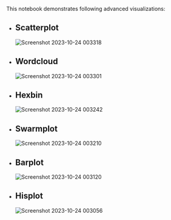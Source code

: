 This notebook demonstrates following advanced visualizations:
 - ## Scatterplot
   ![Screenshot 2023-10-24 003318](https://github.com/AdityaKulkarni/sjsu/assets/25547842/f82de84a-9ae6-4aef-9be4-5421bd6d0e9c)
 - ## Wordcloud
   ![Screenshot 2023-10-24 003301](https://github.com/AdityaKulkarni/sjsu/assets/25547842/ebb07618-afde-4068-b681-714040aee5cf)
 - ## Hexbin
   ![Screenshot 2023-10-24 003242](https://github.com/AdityaKulkarni/sjsu/assets/25547842/006ba05b-a35b-449e-80e5-5586a8945d0e)
 - ## Swarmplot
   ![Screenshot 2023-10-24 003210](https://github.com/AdityaKulkarni/sjsu/assets/25547842/53c1d54b-3f36-431c-b7f2-c43a1fbfeda8)
 - ## Barplot
   ![Screenshot 2023-10-24 003120](https://github.com/AdityaKulkarni/sjsu/assets/25547842/a8982e96-f16e-4b96-8a72-208223588be3)
 - ## Hisplot
   ![Screenshot 2023-10-24 003056](https://github.com/AdityaKulkarni/sjsu/assets/25547842/79467aca-c7a1-4545-afd8-a82553606c88)





